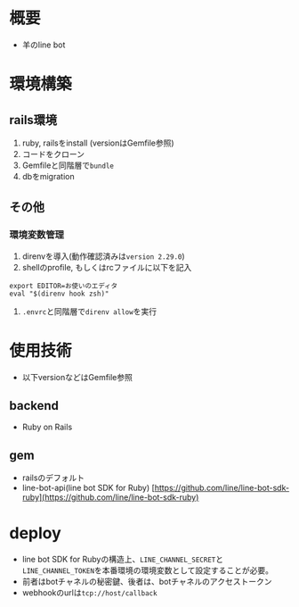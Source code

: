 # 概要
- 羊のline bot

# 環境構築
## rails環境
1. ruby, railsをinstall (versionはGemfile参照)
1. コードをクローン
1. Gemfileと同階層で```bundle```
1. dbをmigration

## その他

### 環境変数管理
1. direnvを導入(動作確認済みは```version 2.29.0```)
1. shellのprofile, もしくはrcファイルに以下を記入
```
export EDITOR=お使いのエディタ
eval "$(direnv hook zsh)"
```
1. ```.envrc```と同階層で```direnv allow```を実行


# 使用技術

- 以下versionなどはGemfile参照

## backend

- Ruby on Rails 


## gem

- railsのデフォルト
- line-bot-api(line bot SDK for Ruby) [https://github.com/line/line-bot-sdk-ruby](https://github.com/line/line-bot-sdk-ruby)


# deploy

- line bot SDK for Rubyの構造上、```LINE_CHANNEL_SECRET```と```LINE_CHANNEL_TOKEN```を本番環境の環境変数として設定することが必要。
- 前者はbotチャネルの秘密鍵、後者は、botチャネルのアクセストークン
- webhookのurlは```tcp://host/callback```